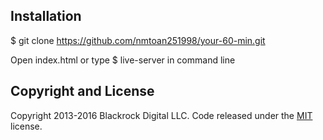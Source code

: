 ## Installation
$ git clone https://github.com/nmtoan251998/your-60-min.git

Open index.html or type $ live-server in command line

## Copyright and License

Copyright 2013-2016 Blackrock Digital LLC. Code released under the [MIT](https://github.com/BlackrockDigital/startbootstrap-bare/blob/gh-pages/LICENSE) license.
